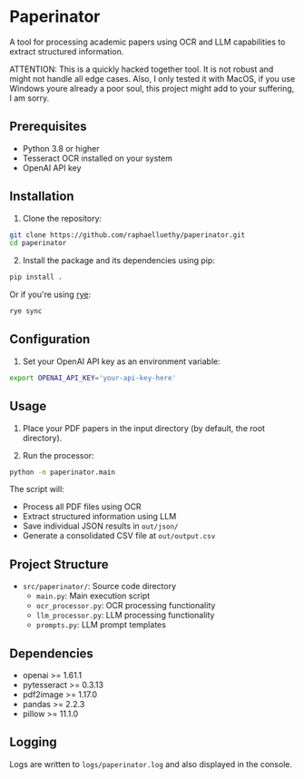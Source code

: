 # Paperinator

A tool for processing academic papers using OCR and LLM capabilities to extract structured information.

ATTENTION: This is a quickly hacked together tool. It is not robust and might not handle all edge cases.
Also, I only tested it with MacOS, if you use Windows youre already a poor soul, this project might add to your suffering, I am sorry.

## Prerequisites

- Python 3.8 or higher
- Tesseract OCR installed on your system
- OpenAI API key

## Installation

1. Clone the repository:
```bash
git clone https://github.com/raphaelluethy/paperinator.git
cd paperinator
```

2. Install the package and its dependencies using pip:
```bash
pip install .
```

Or if you're using [rye](https://rye-up.com/):
```bash
rye sync
```

## Configuration

1. Set your OpenAI API key as an environment variable:
```bash
export OPENAI_API_KEY='your-api-key-here'
```

## Usage

1. Place your PDF papers in the input directory (by default, the root directory).

2. Run the processor:
```bash
python -m paperinator.main
```

The script will:
- Process all PDF files using OCR
- Extract structured information using LLM
- Save individual JSON results in `out/json/`
- Generate a consolidated CSV file at `out/output.csv`

## Project Structure

- `src/paperinator/`: Source code directory
  - `main.py`: Main execution script
  - `ocr_processor.py`: OCR processing functionality
  - `llm_processor.py`: LLM processing functionality
  - `prompts.py`: LLM prompt templates

## Dependencies

- openai >= 1.61.1
- pytesseract >= 0.3.13
- pdf2image >= 1.17.0
- pandas >= 2.2.3
- pillow >= 11.1.0

## Logging

Logs are written to `logs/paperinator.log` and also displayed in the console.
